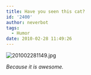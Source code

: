 ```yaml
---
title: Have you seen this cat?
id: '2400'
author: neverbot
tags:
  - Humor
date: 2010-02-28 11:49:26
---
```


![201002281149.jpg](./201002281149.jpg)

_Because it is awesome._